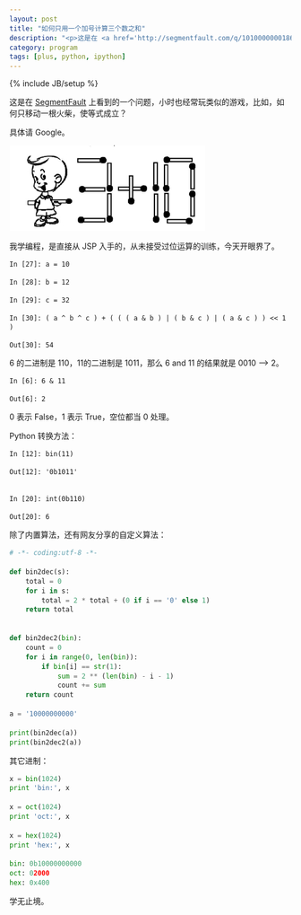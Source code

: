 ```yaml
---
layout: post
title: "如何只用一个加号计算三个数之和"
description: "<p>这是在 <a href='http://segmentfault.com/q/1010000000186540'>SegmentFault</a> 上看到的一个问题，小时也经常玩类似的游戏，比如，如何只移动一根火柴，使等式成立？</p><p>具体请 Google。</p><p><img src='/assets/images/2013/02/match.jpg' alt='火柴'></p><p>我学编程，是直接从 JSP 入手的，从未接受过位运算的训练，今天开眼界了。</p>"
category: program
tags: [plus, python, ipython]
---
```

{% include JB/setup %}

这是在 [SegmentFault](http://segmentfault.com/q/1010000000186540) 上看到的一个问题，小时也经常玩类似的游戏，比如，如何只移动一根火柴，使等式成立？

具体请 Google。

![火柴](/assets/images/2013/02/match.jpg)

我学编程，是直接从 JSP 入手的，从未接受过位运算的训练，今天开眼界了。

```
In [27]: a = 10

In [28]: b = 12

In [29]: c = 32

In [30]: ( a ^ b ^ c ) + ( ( ( a & b ) | ( b & c ) | ( a & c ) ) << 1 ) 

Out[30]: 54
```

6 的二进制是 110，11的二进制是 1011，那么 6 and 11 的结果就是 0010 --> 2。

```
In [6]: 6 & 11

Out[6]: 2
```

0 表示 False，1 表示 True，空位都当 0 处理。

Python 转换方法：

```
In [12]: bin(11)

Out[12]: '0b1011'


In [20]: int(0b110)

Out[20]: 6
```

除了内置算法，还有网友分享的自定义算法：

```python
# -*- coding:utf-8 -*-

def bin2dec(s):
    total = 0
    for i in s:
        total = 2 * total + (0 if i == '0' else 1)
    return total


def bin2dec2(bin):
    count = 0
    for i in range(0, len(bin)):
        if bin[i] == str(1):
            sum = 2 ** (len(bin) - i - 1)
            count += sum
    return count

a = '10000000000'

print(bin2dec(a))
print(bin2dec2(a))
```

其它进制：

```python
x = bin(1024)
print 'bin:', x
 
x = oct(1024)
print 'oct:', x
 
x = hex(1024)
print 'hex:', x
 
bin: 0b10000000000
oct: 02000
hex: 0x400
```

学无止境。